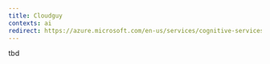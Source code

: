 ```yaml
---
title: Cloudguy
contexts: ai
redirect: https://azure.microsoft.com/en-us/services/cognitive-services/face/
---
```


tbd

